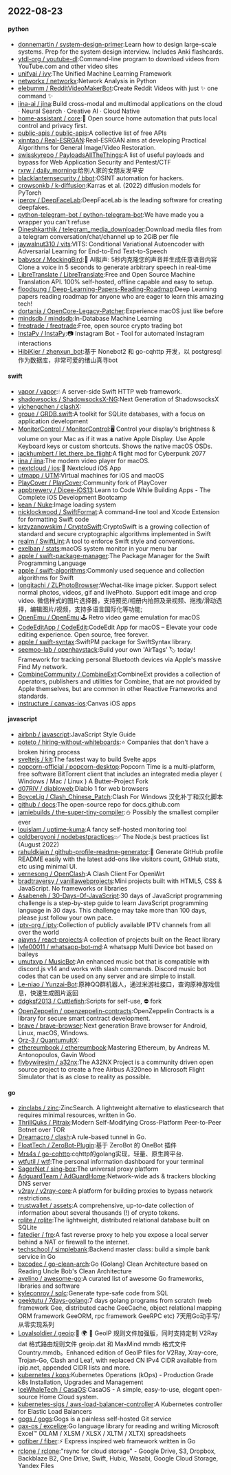## 2022-08-23

#### python
* [donnemartin / system-design-primer](https://github.com/donnemartin/system-design-primer):Learn how to design large-scale systems. Prep for the system design interview. Includes Anki flashcards.
* [ytdl-org / youtube-dl](https://github.com/ytdl-org/youtube-dl):Command-line program to download videos from YouTube.com and other video sites
* [unifyai / ivy](https://github.com/unifyai/ivy):The Unified Machine Learning Framework
* [networkx / networkx](https://github.com/networkx/networkx):Network Analysis in Python
* [elebumm / RedditVideoMakerBot](https://github.com/elebumm/RedditVideoMakerBot):Create Reddit Videos with just
✨
one command
✨
* [jina-ai / jina](https://github.com/jina-ai/jina):Build cross-modal and multimodal applications on the cloud · Neural Search · Creative AI · Cloud Native
* [home-assistant / core](https://github.com/home-assistant/core):🏡
Open source home automation that puts local control and privacy first.
* [public-apis / public-apis](https://github.com/public-apis/public-apis):A collective list of free APIs
* [xinntao / Real-ESRGAN](https://github.com/xinntao/Real-ESRGAN):Real-ESRGAN aims at developing Practical Algorithms for General Image/Video Restoration.
* [swisskyrepo / PayloadsAllTheThings](https://github.com/swisskyrepo/PayloadsAllTheThings):A list of useful payloads and bypass for Web Application Security and Pentest/CTF
* [rxrw / daily_morning](https://github.com/rxrw/daily_morning):给别人家的女朋友发早安
* [blacklanternsecurity / bbot](https://github.com/blacklanternsecurity/bbot):OSINT automation for hackers.
* [crowsonkb / k-diffusion](https://github.com/crowsonkb/k-diffusion):Karras et al. (2022) diffusion models for PyTorch
* [iperov / DeepFaceLab](https://github.com/iperov/DeepFaceLab):DeepFaceLab is the leading software for creating deepfakes.
* [python-telegram-bot / python-telegram-bot](https://github.com/python-telegram-bot/python-telegram-bot):We have made you a wrapper you can't refuse
* [Dineshkarthik / telegram_media_downloader](https://github.com/Dineshkarthik/telegram_media_downloader):Download media files from a telegram conversation/chat/channel up to 2GiB per file
* [jaywalnut310 / vits](https://github.com/jaywalnut310/vits):VITS: Conditional Variational Autoencoder with Adversarial Learning for End-to-End Text-to-Speech
* [babysor / MockingBird](https://github.com/babysor/MockingBird):🚀
AI拟声: 5秒内克隆您的声音并生成任意语音内容 Clone a voice in 5 seconds to generate arbitrary speech in real-time
* [LibreTranslate / LibreTranslate](https://github.com/LibreTranslate/LibreTranslate):Free and Open Source Machine Translation API. 100% self-hosted, offline capable and easy to setup.
* [floodsung / Deep-Learning-Papers-Reading-Roadmap](https://github.com/floodsung/Deep-Learning-Papers-Reading-Roadmap):Deep Learning papers reading roadmap for anyone who are eager to learn this amazing tech!
* [dortania / OpenCore-Legacy-Patcher](https://github.com/dortania/OpenCore-Legacy-Patcher):Experience macOS just like before
* [mindsdb / mindsdb](https://github.com/mindsdb/mindsdb):In-Database Machine Learning
* [freqtrade / freqtrade](https://github.com/freqtrade/freqtrade):Free, open source crypto trading bot
* [InstaPy / InstaPy](https://github.com/InstaPy/InstaPy):📷
Instagram Bot - Tool for automated Instagram interactions
* [HibiKier / zhenxun_bot](https://github.com/HibiKier/zhenxun_bot):基于 Nonebot2 和 go-cqhttp 开发，以 postgresql 作为数据库，非常可爱的绪山真寻bot

#### swift
* [vapor / vapor](https://github.com/vapor/vapor):💧
A server-side Swift HTTP web framework.
* [shadowsocks / ShadowsocksX-NG](https://github.com/shadowsocks/ShadowsocksX-NG):Next Generation of ShadowsocksX
* [yichengchen / clashX](https://github.com/yichengchen/clashX):
* [groue / GRDB.swift](https://github.com/groue/GRDB.swift):A toolkit for SQLite databases, with a focus on application development
* [MonitorControl / MonitorControl](https://github.com/MonitorControl/MonitorControl):🖥
Control your display's brightness & volume on your Mac as if it was a native Apple Display. Use Apple Keyboard keys or custom shortcuts. Shows the native macOS OSDs.
* [jackhumbert / let_there_be_flight](https://github.com/jackhumbert/let_there_be_flight):A flight mod for Cyberpunk 2077
* [iina / iina](https://github.com/iina/iina):The modern video player for macOS.
* [nextcloud / ios](https://github.com/nextcloud/ios):📱
Nextcloud iOS App
* [utmapp / UTM](https://github.com/utmapp/UTM):Virtual machines for iOS and macOS
* [PlayCover / PlayCover](https://github.com/PlayCover/PlayCover):Community fork of PlayCover
* [appbrewery / Dicee-iOS13](https://github.com/appbrewery/Dicee-iOS13):Learn to Code While Building Apps - The Complete iOS Development Bootcamp
* [kean / Nuke](https://github.com/kean/Nuke):Image loading system
* [nicklockwood / SwiftFormat](https://github.com/nicklockwood/SwiftFormat):A command-line tool and Xcode Extension for formatting Swift code
* [krzyzanowskim / CryptoSwift](https://github.com/krzyzanowskim/CryptoSwift):CryptoSwift is a growing collection of standard and secure cryptographic algorithms implemented in Swift
* [realm / SwiftLint](https://github.com/realm/SwiftLint):A tool to enforce Swift style and conventions.
* [exelban / stats](https://github.com/exelban/stats):macOS system monitor in your menu bar
* [apple / swift-package-manager](https://github.com/apple/swift-package-manager):The Package Manager for the Swift Programming Language
* [apple / swift-algorithms](https://github.com/apple/swift-algorithms):Commonly used sequence and collection algorithms for Swift
* [longitachi / ZLPhotoBrowser](https://github.com/longitachi/ZLPhotoBrowser):Wechat-like image picker. Support select normal photos, videos, gif and livePhoto. Support edit image and crop video. 微信样式的图片选择器，支持预览/相册内拍照及录视频、拖拽/滑动选择，编辑图片/视频，支持多语言国际化等功能;
* [OpenEmu / OpenEmu](https://github.com/OpenEmu/OpenEmu):🕹
Retro video game emulation for macOS
* [CodeEditApp / CodeEdit](https://github.com/CodeEditApp/CodeEdit):CodeEdit App for macOS – Elevate your code editing experience. Open source, free forever.
* [apple / swift-syntax](https://github.com/apple/swift-syntax):SwiftPM package for SwiftSyntax library.
* [seemoo-lab / openhaystack](https://github.com/seemoo-lab/openhaystack):Build your own 'AirTags'
🏷
today! Framework for tracking personal Bluetooth devices via Apple's massive Find My network.
* [CombineCommunity / CombineExt](https://github.com/CombineCommunity/CombineExt):CombineExt provides a collection of operators, publishers and utilities for Combine, that are not provided by Apple themselves, but are common in other Reactive Frameworks and standards.
* [instructure / canvas-ios](https://github.com/instructure/canvas-ios):Canvas iOS apps

#### javascript
* [airbnb / javascript](https://github.com/airbnb/javascript):JavaScript Style Guide
* [poteto / hiring-without-whiteboards](https://github.com/poteto/hiring-without-whiteboards):⭐️
Companies that don't have a broken hiring process
* [sveltejs / kit](https://github.com/sveltejs/kit):The fastest way to build Svelte apps
* [popcorn-official / popcorn-desktop](https://github.com/popcorn-official/popcorn-desktop):Popcorn Time is a multi-platform, free software BitTorrent client that includes an integrated media player ( Windows / Mac / Linux ) A Butter-Project Fork
* [d07RiV / diabloweb](https://github.com/d07RiV/diabloweb):Diablo 1 for web browsers
* [BoyceLig / Clash_Chinese_Patch](https://github.com/BoyceLig/Clash_Chinese_Patch):Clash For Windows 汉化补丁和汉化脚本
* [github / docs](https://github.com/github/docs):The open-source repo for docs.github.com
* [jamiebuilds / the-super-tiny-compiler](https://github.com/jamiebuilds/the-super-tiny-compiler):⛄
Possibly the smallest compiler ever
* [louislam / uptime-kuma](https://github.com/louislam/uptime-kuma):A fancy self-hosted monitoring tool
* [goldbergyoni / nodebestpractices](https://github.com/goldbergyoni/nodebestpractices):✅
The Node.js best practices list (August 2022)
* [rahuldkjain / github-profile-readme-generator](https://github.com/rahuldkjain/github-profile-readme-generator):🚀
Generate GitHub profile README easily with the latest add-ons like visitors count, GitHub stats, etc using minimal UI.
* [vernesong / OpenClash](https://github.com/vernesong/OpenClash):A Clash Client For OpenWrt
* [bradtraversy / vanillawebprojects](https://github.com/bradtraversy/vanillawebprojects):Mini projects built with HTML5, CSS & JavaScript. No frameworks or libraries
* [Asabeneh / 30-Days-Of-JavaScript](https://github.com/Asabeneh/30-Days-Of-JavaScript):30 days of JavaScript programming challenge is a step-by-step guide to learn JavaScript programming language in 30 days. This challenge may take more than 100 days, please just follow your own pace.
* [iptv-org / iptv](https://github.com/iptv-org/iptv):Collection of publicly available IPTV channels from all over the world
* [ajayns / react-projects](https://github.com/ajayns/react-projects):A collection of projects built on the React library
* [lyfe00011 / whatsapp-bot-md](https://github.com/lyfe00011/whatsapp-bot-md):A whatsapp Multi Device bot based on baileys
* [umutxyp / MusicBot](https://github.com/umutxyp/MusicBot):An enhanced music bot that is compatible with discord.js v14 and works with slash commands. Discord music bot codes that can be used on any server and are simple to install.
* [Le-niao / Yunzai-Bot](https://github.com/Le-niao/Yunzai-Bot):原神QQ群机器人，通过米游社接口，查询原神游戏信息，快速生成图片返回
* [ddgksf2013 / Cuttlefish](https://github.com/ddgksf2013/Cuttlefish):Scripts for self-use,
⛔️
fork
* [OpenZeppelin / openzeppelin-contracts](https://github.com/OpenZeppelin/openzeppelin-contracts):OpenZeppelin Contracts is a library for secure smart contract development.
* [brave / brave-browser](https://github.com/brave/brave-browser):Next generation Brave browser for Android, Linux, macOS, Windows.
* [Orz-3 / QuantumultX](https://github.com/Orz-3/QuantumultX):
* [ethereumbook / ethereumbook](https://github.com/ethereumbook/ethereumbook):Mastering Ethereum, by Andreas M. Antonopoulos, Gavin Wood
* [flybywiresim / a32nx](https://github.com/flybywiresim/a32nx):The A32NX Project is a community driven open source project to create a free Airbus A320neo in Microsoft Flight Simulator that is as close to reality as possible.

#### go
* [zinclabs / zinc](https://github.com/zinclabs/zinc):ZincSearch. A lightweight alternative to elasticsearch that requires minimal resources, written in Go.
* [ThrillQuks / Pitraix](https://github.com/ThrillQuks/Pitraix):Modern Self-Modifying Cross-Platform Peer-to-Peer Botnet over TOR
* [Dreamacro / clash](https://github.com/Dreamacro/clash):A rule-based tunnel in Go.
* [FloatTech / ZeroBot-Plugin](https://github.com/FloatTech/ZeroBot-Plugin):基于 ZeroBot 的 OneBot 插件
* [Mrs4s / go-cqhttp](https://github.com/Mrs4s/go-cqhttp):cqhttp的golang实现，轻量、原生跨平台.
* [wtfutil / wtf](https://github.com/wtfutil/wtf):The personal information dashboard for your terminal
* [SagerNet / sing-box](https://github.com/SagerNet/sing-box):The universal proxy platform
* [AdguardTeam / AdGuardHome](https://github.com/AdguardTeam/AdGuardHome):Network-wide ads & trackers blocking DNS server
* [v2ray / v2ray-core](https://github.com/v2ray/v2ray-core):A platform for building proxies to bypass network restrictions.
* [trustwallet / assets](https://github.com/trustwallet/assets):A comprehensive, up-to-date collection of information about several thousands (!) of crypto tokens.
* [rqlite / rqlite](https://github.com/rqlite/rqlite):The lightweight, distributed relational database built on SQLite
* [fatedier / frp](https://github.com/fatedier/frp):A fast reverse proxy to help you expose a local server behind a NAT or firewall to the internet.
* [techschool / simplebank](https://github.com/techschool/simplebank):Backend master class: build a simple bank service in Go
* [bxcodec / go-clean-arch](https://github.com/bxcodec/go-clean-arch):Go (Golang) Clean Architecture based on Reading Uncle Bob's Clean Architecture
* [avelino / awesome-go](https://github.com/avelino/awesome-go):A curated list of awesome Go frameworks, libraries and software
* [kyleconroy / sqlc](https://github.com/kyleconroy/sqlc):Generate type-safe code from SQL
* [geektutu / 7days-golang](https://github.com/geektutu/7days-golang):7 days golang programs from scratch (web framework Gee, distributed cache GeeCache, object relational mapping ORM framework GeeORM, rpc framework GeeRPC etc) 7天用Go动手写/从零实现系列
* [Loyalsoldier / geoip](https://github.com/Loyalsoldier/geoip):🌚
🌍
🌝
GeoIP 规则文件加强版，同时支持定制 V2Ray dat 格式路由规则文件 geoip.dat 和 MaxMind mmdb 格式文件 Country.mmdb。Enhanced edition of GeoIP files for V2Ray, Xray-core, Trojan-Go, Clash and Leaf, with replaced CN IPv4 CIDR available from ipip.net, appended CIDR lists and more.
* [kubernetes / kops](https://github.com/kubernetes/kops):Kubernetes Operations (kOps) - Production Grade k8s Installation, Upgrades and Management
* [IceWhaleTech / CasaOS](https://github.com/IceWhaleTech/CasaOS):CasaOS - A simple, easy-to-use, elegant open-source Home Cloud system.
* [kubernetes-sigs / aws-load-balancer-controller](https://github.com/kubernetes-sigs/aws-load-balancer-controller):A Kubernetes controller for Elastic Load Balancers
* [gogs / gogs](https://github.com/gogs/gogs):Gogs is a painless self-hosted Git service
* [qax-os / excelize](https://github.com/qax-os/excelize):Go language library for reading and writing Microsoft Excel™ (XLAM / XLSM / XLSX / XLTM / XLTX) spreadsheets
* [gofiber / fiber](https://github.com/gofiber/fiber):⚡️
Express inspired web framework written in Go
* [rclone / rclone](https://github.com/rclone/rclone):"rsync for cloud storage" - Google Drive, S3, Dropbox, Backblaze B2, One Drive, Swift, Hubic, Wasabi, Google Cloud Storage, Yandex Files
